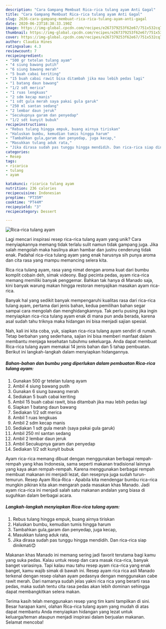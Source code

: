 ```yaml
---
description: "Cara Gampang Membuat Rica-rica tulang ayam Anti Gagal"
title: "Cara Gampang Membuat Rica-rica tulang ayam Anti Gagal"
slug: 2636-cara-gampang-membuat-rica-rica-tulang-ayam-anti-gagal
date: 2020-06-23T18:38:33.190Z
image: https://img-global.cpcdn.com/recipes/e267379253f62e67/751x532cq70/rica-rica-tulang-ayam-foto-resep-utama.jpg
thumbnail: https://img-global.cpcdn.com/recipes/e267379253f62e67/751x532cq70/rica-rica-tulang-ayam-foto-resep-utama.jpg
cover: https://img-global.cpcdn.com/recipes/e267379253f62e67/751x532cq70/rica-rica-tulang-ayam-foto-resep-utama.jpg
author: Claudia Hines
ratingvalue: 4.3
reviewcount: 7
recipeingredient:
- "500 gr tetelan tulang ayam"
- "4 siung bawang putih"
- "6 siung bawang merah"
- "5 buah cabai keriting"
- "15 buah cabai rawit bisa ditambah jika mau lebih pedas lagi"
- "1 batang daun bawang"
- "1/2 sdt merica"
- "1 ruas lengkuas"
- "2 sdm kecap manis"
- "1 sdt gula merah saya pakai gula garuk"
- "250 ml santan sedang"
- "2 lembar daun jeruk"
- "Secukupnya garam dan penyedap"
- "1/2 sdt kunyit bubuk"
recipeinstructions:
- "Rebus tulang hingga empuk, buang airnya tiriskan"
- "Haluskan bumbu, kemudian tumis hingga harum"
- "Tambahkan gula,garam dan penyedap, juga kecap,"
- "Masukkan tulang aduk rata,"
- "Jika dirasa sudah pas tunggu hingga mendidih. Dan rica-rica siap dinikmati😊"
categories:
- Resep
tags:
- ricarica
- tulang
- ayam

katakunci: ricarica tulang ayam 
nutrition: 236 calories
recipecuisine: Indonesian
preptime: "PT35M"
cooktime: "PT44M"
recipeyield: "3"
recipecategory: Dessert

---
```



![Rica-rica tulang ayam](https://img-global.cpcdn.com/recipes/e267379253f62e67/751x532cq70/rica-rica-tulang-ayam-foto-resep-utama.jpg)

Lagi mencari inspirasi resep rica-rica tulang ayam yang unik? Cara menyiapkannya memang tidak terlalu sulit namun tidak gampang juga. Jika salah mengolah maka hasilnya akan hambar dan justru cenderung tidak enak. Padahal rica-rica tulang ayam yang enak harusnya sih punya aroma dan cita rasa yang mampu memancing selera kita.

Rica rica tulang ayam, rasa yang nimat dengan aroma kuat dari bumbu komplit cobain deh, simak videony. Bagi pecinta pedas, ayam rica-rica memang memiliki banyak penggemar. Bahkan tak hanya di Manado saja, kini banyak warung makan hingga restoran menyajikan masakan ayam rica-rica.

Banyak hal yang sedikit banyak mempengaruhi kualitas rasa dari rica-rica tulang ayam, pertama dari jenis bahan, kedua pemilihan bahan segar sampai cara mengolah dan menghidangkannya. Tak perlu pusing jika ingin menyiapkan rica-rica tulang ayam enak di mana pun anda berada, karena asal sudah tahu triknya maka hidangan ini bisa menjadi sajian spesial.


Nah, kali ini kita coba, yuk, siapkan rica-rica tulang ayam sendiri di rumah. Tetap berbahan yang sederhana, sajian ini bisa memberi manfaat dalam membantu menjaga kesehatan tubuhmu sekeluarga. Anda dapat membuat Rica-rica tulang ayam memakai 14 jenis bahan dan 5 tahap pembuatan. Berikut ini langkah-langkah dalam menyiapkan hidangannya.

<!--inarticleads1-->

##### Bahan-bahan dan bumbu yang diperlukan dalam pembuatan Rica-rica tulang ayam:

1. Gunakan 500 gr tetelan tulang ayam
1. Ambil 4 siung bawang putih
1. Gunakan 6 siung bawang merah
1. Sediakan 5 buah cabai keriting
1. Ambil 15 buah cabai rawit, bisa ditambah jika mau lebih pedas lagi
1. Siapkan 1 batang daun bawang
1. Sediakan 1/2 sdt merica
1. Ambil 1 ruas lengkuas
1. Ambil 2 sdm kecap manis
1. Sediakan 1 sdt gula merah (saya pakai gula garuk)
1. Ambil 250 ml santan sedang
1. Ambil 2 lembar daun jeruk
1. Ambil Secukupnya garam dan penyedap
1. Sediakan 1/2 sdt kunyit bubuk


Ayam rica-rica memang dibuat dengan menggunakan berbagai rempah-rempah yang khas Indonesia, sama seperti makanan tradisional lainnya yang kaya akan rempah-rempah. Karena menggunakan berbagai rempah membuat makanan ini menjadi lezat, dan resepnya juga sudah turun-temurun. Resep Ayam Rica-Rica - Apabila kita mendengar bumbu rica-rica mungkin pikiran kita akan mengarah pada masakan khas Manado. Jadi ayam rica-rica ini menjadi salah satu makanan andalan yang biasa di suguhkan dalam berbagai acara. 

<!--inarticleads2-->

##### Langkah-langkah menyiapkan Rica-rica tulang ayam:

1. Rebus tulang hingga empuk, buang airnya tiriskan
1. Haluskan bumbu, kemudian tumis hingga harum
1. Tambahkan gula,garam dan penyedap, juga kecap,
1. Masukkan tulang aduk rata,
1. Jika dirasa sudah pas tunggu hingga mendidih. Dan rica-rica siap dinikmati😊


Makanan khas Manado ini memang sering jadi favorit terutama bagi kamu yang suka pedas. Kalau untuk resep dan cara masak rica-rica, banyak banget variasinya. Tapi kalau mau tahu resep ayam rica-rica yang enak banget, kamu wajib simak di bawah ini. Resep ayam rica rica asli Manado terkenal dengan resep olahan ayam pedasnya dengan menggunakan cabe rawit merah. Dari namanya sudah jelas yakni rica rica yang berarti rasa pedas, maka sudah tentu cita rasa pedas akan lebih dominan sehingga dapat membangkitkan selera makan. 

Terima kasih telah menggunakan resep yang tim kami tampilkan di sini. Besar harapan kami, olahan Rica-rica tulang ayam yang mudah di atas dapat membantu Anda menyiapkan hidangan yang lezat untuk keluarga/teman ataupun menjadi inspirasi dalam berjualan makanan. Selamat mencoba!
